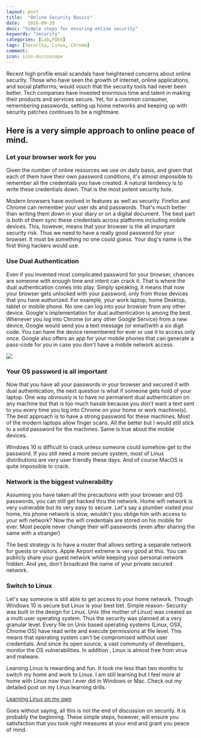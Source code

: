 ```yaml
---
layout: post
title:  "Online Security Basics"
date:   2016-09-20
desc: "Simple steps for ensuring online security"
keywords: "security"
categories: [Lab,FOSS]
tags: [Security, Linux, Chrome]
comment: 
icon: icon-microscope
---
```

 Recent high profile email scandals have heightened concerns about online security.  Those who have seen the growth of internet, online applications, and social platforms; would vouch that the security tools had never been better. Tech companies have invested enormous time and talent in making their products and services secure. Yet, for a common consumer, remembering passwords, setting up home networks and keeping up with security patches continues to be a nightmare.

## Here is a very simple approach to online peace of mind.

### Let your browser work for you

Given the number of online resources we use on daily basis, and given that each of them have their own password conditions, it's almost impossible to remember all the credentials you have created. A natural tendency is to write these credentials down. That is the most potent security hole.

Modern browsers have evolved in features as well as security. Firefox and Chrome can remember your user ids and passwords. That's much better than writing them down in your diary or on a digital document. The best part is both of them sync these credentials across platforms including mobile devices. This, however, means that your browser is the all important security risk. Thus we  need to have a really good password for your browser. It must be something no one could guess. Your dog's name is the first thing hackers would use.

### Use Dual Authentication

Even if you invented most complicated password for your browser, chances are someone with enough time and intent can crack it. That is where the dual authentication comes into play. Simply speaking, it means that now your browser gets unlocked with your password, only from those devices that you have authorized. For example, your work laptop, home Desktop, tablet or mobile phone. No one can log into your browser from any other device. Google's implementation for dual authentication is among the best. Whenever you log into Chrome (or any other Google Service) from a new device, Google would send you a text message (or email)with a six digit code. You can have the device remembered for ever or use it to access only once. Google also offers an app for your mobile phones that can generate a pass-code for you in case you don't have a mobile network access.

![](/homepage/static/img/blog/AmJBlog/Security.png)

### Your OS password is all important

Now that you have all your passwords in your browser and secured it with dual authentication, the next question is what if someone gets hold of your laptop. One way obviously is to have no permanent dual authentication on any machine but that is too much hassle because you don't want a text sent to you every time you log into Chrome on your home or work machine(s). The best approach is to have a strong password for these machines. Most of the modern laptops allow finger scans. All the better but I would still stick to a solid password for the machines. Same is true about the mobile devices.

Windows 10 is difficult to crack unless someone could somehow get to the password. If you still need a more secure system, most of Linux distributions are very user friendly these days. And of course MacOS is quite impossible to crack.

### Network is the biggest vulnerability

Assuming you have taken all the precautions with your browser and OS passwords, you can still get hacked thru the network. Home wifi network is very vulnerable but its very easy to secure. Let's say a plumber visited your home, his phone network is slow, wouldn't you oblige him with access to your wifi network? Now the wifi credentials are stored on his mobile for ever. Most people never change their wifi passwords (even after sharing the same with a stranger)

The best strategy is to have a router that allows setting a separate network for guests or visitors. Apple Airport extreme is very good at this. You can publicly share your guest network while keeping your personal network hidden. And yes, don't broadcast the name of your private secured network.

### Switch to Linux

Let's say someone is still able to get access to your home network. Though Windows 10 is secure but Linux is your best bet. Simple reason- Security was built in the design for Linux. Unix (the mother of Linux) was created as a multi user operating system. Thus the security was planned at a very granular level. Every file on Unix based operating systems (Linux, OSX, Chrome OS) have read write and execute permissions at file level. This means that operating system can't be compromised without user credentials. And since its open source, a vast community of developers, monitor the OS vulnerabilities. In addition , Linux is almost free from virus and malware.

Learning Linux is rewarding and fun. It took me less than two months to switch my home and work to Linux. I am still learning but I feel more at home with Linux now than I ever did in Windows or Mac. Check out my detailed post on my Linux learning drills.

[Learning Linux on my own](https://medium.com/@ashutoshmjain/learning-gnu-linux-on-my-own-5c6115d725a6#.ra8osyh0d)

Goes without saying, all this is not the end of discussion on security. It is probably the beginning. These simple steps, however, will ensure you satisfaction that you took right measures at your end and grant you peace of mind.

